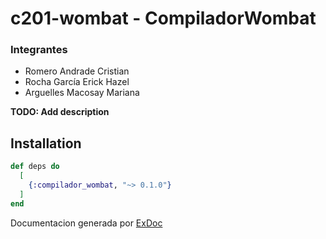 # c201-wombat - CompiladorWombat

### Integrantes

- Romero Andrade Cristian
- Rocha García Erick Hazel
- Arguelles Macosay Mariana

**TODO: Add description**

## Installation


```elixir
def deps do
  [
    {:compilador_wombat, "~> 0.1.0"}
  ]
end
```

Documentacion generada por [ExDoc](https://github.com/elixir-lang/ex_doc)


